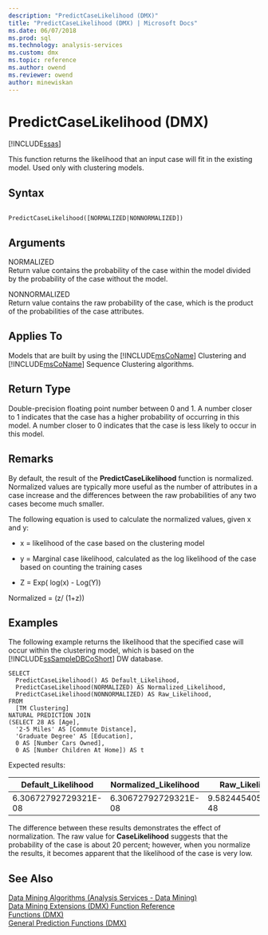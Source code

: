 ```yaml
---
description: "PredictCaseLikelihood (DMX)"
title: "PredictCaseLikelihood (DMX) | Microsoft Docs"
ms.date: 06/07/2018
ms.prod: sql
ms.technology: analysis-services
ms.custom: dmx
ms.topic: reference
ms.author: owend
ms.reviewer: owend
author: minewiskan
---
```

# PredictCaseLikelihood (DMX)
[!INCLUDE[ssas](../includes/applies-to-version/ssas.md)]

  This function returns the likelihood that an input case will fit in the existing model. Used only with clustering models.  
  
## Syntax  
  
```  
  
PredictCaseLikelihood([NORMALIZED|NONNORMALIZED])  
```  
  
## Arguments  
 NORMALIZED  
 Return value contains the probability of the case within the model divided by the probability of the case without the model.  
  
 NONNORMALIZED  
 Return value contains the raw probability of the case, which is the product of the probabilities of the case attributes.  
  
## Applies To  
 Models that are built by using the [!INCLUDE[msCoName](../includes/msconame-md.md)] Clustering and [!INCLUDE[msCoName](../includes/msconame-md.md)] Sequence Clustering algorithms.  
  
## Return Type  
 Double-precision floating point number between 0 and 1. A number closer to 1 indicates that the case has a higher probability of occurring in this model. A number closer to 0 indicates that the case is less likely to occur in this model.  
  
## Remarks  
 By default, the result of the **PredictCaseLikelihood** function is normalized. Normalized values are typically more useful as the number of attributes in a case increase and the differences between the raw probabilities of any two cases become much smaller.  
  
 The following equation is used to calculate the normalized values, given x and y:  
  
-   x = likelihood of the case based on the clustering model  
  
-   y = Marginal case likelihood, calculated as the log likelihood of the case based on counting the training cases  
  
-   Z = Exp( log(x) - Log(Y))  
  
 Normalized = (z/ (1+z))  
  
## Examples  
 The following example returns the likelihood that the specified case will occur within the clustering model, which is based on the [!INCLUDE[ssSampleDBCoShort](../includes/sssampledbcoshort-md.md)] DW database.  
  
```  
SELECT  
  PredictCaseLikelihood() AS Default_Likelihood,  
  PredictCaseLikelihood(NORMALIZED) AS Normalized_Likelihood,  
  PredictCaseLikelihood(NONNORMALIZED) AS Raw_Likelihood,  
FROM  
  [TM Clustering]  
NATURAL PREDICTION JOIN  
(SELECT 28 AS [Age],  
  '2-5 Miles' AS [Commute Distance],  
  'Graduate Degree' AS [Education],  
  0 AS [Number Cars Owned],  
  0 AS [Number Children At Home]) AS t  
```  
  
 Expected results:  
  
|Default_Likelihood|Normalized_Likelihood|Raw_Likelihood|  
|-------------------------|----------------------------|---------------------|  
|6.30672792729321E-08|6.30672792729321E-08|9.5824454056846E-48|  
  
 The difference between these results demonstrates the effect of normalization. The raw value for **CaseLikelihood** suggests that the probability of the case is about 20 percent; however, when you normalize the results, it becomes apparent that the likelihood of the case is very low.  
  
## See Also  
 [Data Mining Algorithms &#40;Analysis Services - Data Mining&#41;](https://docs.microsoft.com/analysis-services/data-mining/data-mining-algorithms-analysis-services-data-mining)   
 [Data Mining Extensions &#40;DMX&#41; Function Reference](../dmx/data-mining-extensions-dmx-function-reference.md)   
 [Functions &#40;DMX&#41;](../dmx/functions-dmx.md)   
 [General Prediction Functions &#40;DMX&#41;](../dmx/general-prediction-functions-dmx.md)  
  
  
